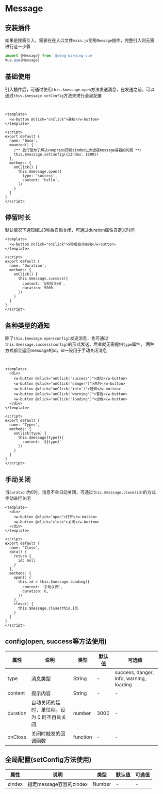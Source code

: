 # Message

## 安装插件
如果是按需引入，需要在在入口文件`main.js`使用`Message`插件，完整引入则无需进行这一步骤

```js
import {Message} from '@wing-ui/wing-vue'
Vue.use(Message)
```

## 基础使用 
引入插件后，可通过使用`this.$message.open`方法发送消息，在发送之前，可以通过`this.$message.setConfig`方法来进行全局配置

<br/>
<MessageDemo-Base/>

```vue {10}
<template>
  <w-button @click="onClick">通知</w-button>
</template>

<script>
export default {
  name: 'Base',
  mounted() {
    /** 此行是为了解决vuepress顶栏zIndex过大遮蔽message容器的问题 **/
    this.$message.setConfig({zIndex: 1000}) 
  },
  methods: {
    onClick() {
      this.$message.open({
        type: 'success',
        content: 'hello',
      })
    }
  }
}
</script>
```

## 停留时长
默认情况下通知经过3秒后自动关闭，可通过duration属性自定义时间

<MessageDemo-Duration/>

```vue
<template>
  <w-button @click="onClick">5秒后自动关闭</w-button>
</template>

<script>
export default {
  name: 'Duration',
  methods: {
    onClick() {
      this.$message.success({
        content: '5秒后关闭',
        duration: 5000
      })
    }
  }
}
</script>
```
## 各种类型的通知
除了`this.$message.open(config)`发送消息，也可通过`this.$message.success(config)`的形式发送，后者就无需提供`type`属性，
两种方式都会返回message的id，id一般用于手动关闭消息

<br/>
<MessageDemo-Types/>

```vue
<template>
  <div>
    <w-button @click="onClick('success')">成功</w-button>
    <w-button @click="onClick('danger')">危险</w-button>
    <w-button @click="onClick('info')">通知</w-button>
    <w-button @click="onClick('warning')">警告</w-button>
    <w-button @click="onClick('loading')">加载</w-button>
  </div>
</template>

<script>
export default {
  name: 'Types',
  methods: {
    onClick(type) {
      this.$message[type]({
        content: `${type}`
      })
    }
  }
}
</script>
```

## 手动关闭
当`duration`为0时，消息不会自动关闭，可通过`this.$message.close(id)`的方式手动进行关闭

<MessageDemo-Close/>


```vue
<template>
  <div>
    <w-button @click="open">打开</w-button>
    <w-button @click="close">关闭</w-button>
  </div>
</template>

<script>
export default {
  name: 'Close',
  data() {
    return {
      id: null
    }
  },
  methods: {
    open() {
      this.id = this.$message.loading({
        content: '手动关闭',
        duration: 0,
      })
    },
    close() {
      this.$message.close(this.id)
    }
  }
}
</script>
```
## config(open, success等方法使用)
|属性	|说明	|类型	|默认值|可选值|
|---|---|---|---|---|
|type	|消息类型	|String|	-|success, danger, info, warning, loading|
|content	|提示内容	|String|	-|-|
|duration	|自动关闭的延时，单位秒。设为 0 时不自动关闭	|number|	3000|-|
|onClose	|关闭时触发的回调函数	|function|	-|-|

## 全局配置(setConfig方法使用)
|属性	|说明	|类型	|默认值|可选值|
|---|---|---|---|---|
|zIndex	|指定message容器的zIndex	|Number|	-|-|
